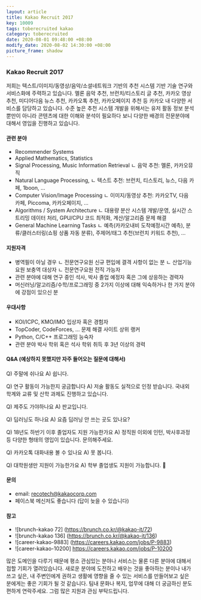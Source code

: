 ```yaml
---
layout: article
title: Kakao Recruit 2017
key: 10009
tags: toberecruited kakao
category: toberecruited
date: 2020-08-01 09:48:00 +08:00
modify_date: 2020-08-02 14:30:00 +08:00
picture_frame: shadow
---
```


### Kakao Recruit 2017

저희는 텍스트/이미지/동영상/음악/소셜네트워크 기반의 추천 시스템 기반 기술 연구와 서비스화에 주력하고 있습니다. 멜론 음악 추천, 브런치/티스토리 글 추천, 카카오 영상 추천, 미디어다음 뉴스 추천, 카카오톡 추천, 카카오페이지 추천 등 카카오 내 다양한 서비스를 담당하고 있습니다. 수준 높은 추천 시스템 개발을 위해서는 유저 활동 정보 분석뿐만이 아니라 콘텐츠에 대한 이해와 분석이 필요하다 보니 다양한 배경의 전문분야에 대해서 영입을 진행하고 있습니다.

<!--more-->

#### 관련 분야
  - Recommender Systems
  - Applied Mathematics, Statistics
  - Signal Processing, Music Information Retrieval
    ㄴ 음악 추천: 멜론, 카카오뮤직
  - Natural Language Processing,
    ㄴ 텍스트 추천: 브런치, 티스토리, 뉴스, 다음 카페, 1boon, ...
  - Computer Vision/Image Processing
    ㄴ 이미지/동영상 추천: 카카오TV, 다음 카페, Piccoma, 카카오페이지, …
  - Algorithms / System Architecture
    ㄴ 대용량 분산 시스템 개발/운영, 실시간 스트리밍 데이터 처리, GPU/CPU 코드 최적화, 계산/알고리즘 문제 해결
  - General Machine Learning Tasks
    ㄴ 예측(카카오내비 도착예정시간 예측), 분류/클러스터링(쇼핑 상품 자동 분류), 주제어/태그 추천(브런치 키워드 추천), ...
#### 지원자격
  - 병역필이 아닐 경우
    ㄴ 전문연구요원 신규 편입에 결격 사항이 없는 분
    ㄴ 산업기능요원 보충역 대상자
    ㄴ 전문연구요원 전직 가능자
  - 관련 분야에 대해 연구 중인 석사, 박사 졸업 예정자 혹은 그에 상응하는 경력자
  - 머신러닝/알고리즘/수학/프로그래밍 중 2가지 이상에 대해 익숙하거나 한 가지 분야에 강점이 있으신 분
#### 우대사항
  - KOI/ICPC, KMO/IMO 입상자 혹은 경험자
  - TopCoder, CodeForces, … 문제 해결 사이트 상위 랭커
  - Python, C/C++ 프로그래밍 능숙자
  - 관련 분야 박사 학위 혹은 석사 학위 취득 후 3년 이상의 경력

#### Q&A (예상하지 못했지만 자주 들어오는 질문에 대해서)
  
  Q) 주말에 쉬나요
  A) 쉽니다.

  Q) 연구 활동이 가능한지 궁금합니다
  A) 저술 활동도 실적으로 인정 받습니다. 국내외 학계와 교류 및 산학 과제도 진행하고 있습니다.

  Q) 제주도 가야하나요
  A) 판교입니다.

  Q) 딥러닝도 하나요
  A) 요즘 딥러닝 안 쓰는 곳도 있나요?

  Q) 18년도 하반기 이후 졸업자도 지원 가능한가요
  A) 정직원 이외에 인턴, 박사후과정등 다양한  형태의 영입이 있습니다. 문의해주세요.

  Q) 카카오톡 대화내용 볼 수 있나요
  A) 못 봅니다.

  Q) 대학원생만 지원이 가능한가요
  A) 학부 졸업생도 지원이 가능합니다. 🙂

#### 문의
  - email: recotech@kakaocorp.com
  - 페이스북 메신저도 좋습니다 (답이 늦을 수 있습니다)

#### 참고
  - ![brunch-kakao 72] (https://brunch.co.kr/@kakao-it/72)
  - ![brunch-kakao 136] (https://brunch.co.kr/@kakao-it/136)
  - ![career-kakao-9883] (https://careers.kakao.com/jobs/P-9883)
  - ![career-kakao-10200] https://careers.kakao.com/jobs/P-10200

많은 도메인을 다루기 때문에 평소 관심있는 분야나 서비스는 물론 다른 분야에 대해서 접할 기회가 열려있습니다. 새로운 분야에 도전하고 배우는 것을 좋아하는 분이나 내가 쓰고 싶은, 내 주변인에게 권하고 생활에 영향을 줄 수 있는 서비스를 만들어보고 싶은 분에게는 좋은 기회가 될 것 같습니다. 팀내 문화나 복지, 업무에 대해 더 궁금하신 분도 편하게 연락주세요. 그럼 많은 지원과 관심 부탁드립니다.
